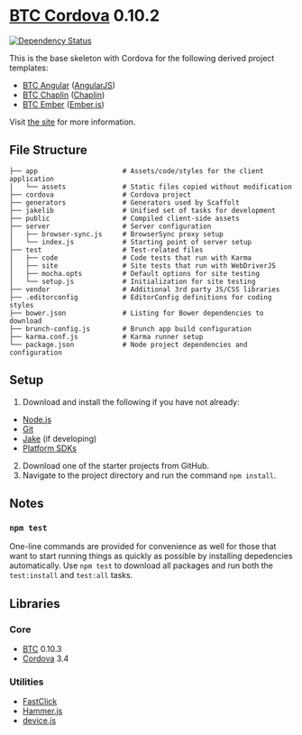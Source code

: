 # [BTC Cordova](http://jupl.github.io/btc/cordova/) 0.10.2
[![Dependency Status](https://gemnasium.com/jupl/btc-cordova.png)](https://gemnasium.com/jupl/btc-cordova)

This is the base skeleton with Cordova for the following derived project templates:
- [BTC Angular](https://github.com/jupl/btc-angular/tree/cordova) ([AngularJS](http://angularjs.org/))
- [BTC Chaplin](https://github.com/jupl/btc-chaplin/tree/cordova) ([Chaplin](http://chaplinjs.org/))
- [BTC Ember](https://github.com/jupl/btc-ember/tree/cordova) ([Ember.js](http://emberjs.com/))

Visit [the site](http://jupl.github.io/btc/cordova/) for more information.


## File Structure
    ├── app                     # Assets/code/styles for the client application
    │   └── assets              # Static files copied without modification
    ├── cordova                 # Cordova project
    ├── generators              # Generators used by Scaffolt
    ├── jakelib                 # Unified set of tasks for development
    ├── public                  # Compiled client-side assets
    ├── server                  # Server configuration
    │   ├── browser-sync.js     # BrowserSync proxy setup
    │   └── index.js            # Starting point of server setup
    ├── test                    # Test-related files
    │   ├── code                # Code tests that run with Karma
    │   ├── site                # Site tests that run with WebDriverJS
    │   ├── mocha.opts          # Default options for site testing
    │   └── setup.js            # Initialization for site testing
    ├── vendor                  # Additional 3rd party JS/CSS libraries
    ├── .editorconfig           # EditorConfig definitions for coding styles
    ├── bower.json              # Listing for Bower dependencies to download
    ├── brunch-config.js        # Brunch app build configuration
    ├── karma.conf.js           # Karma runner setup
    └── package.json            # Node project dependencies and configuration


## Setup
1. Download and install the following if you have not already:
  - [Node.js](http://nodejs.org/download/)
  - [Git](http://git-scm.com/downloads)
  - [Jake](https://github.com/mde/jake#installing-with-npm) (if developing)
  - [Platform SDKs](https://github.com/apache/cordova-cli#requirements)
2. Download one of the starter projects from GitHub.
3. Navigate to the project directory and run the command `npm install`.


## Notes

### `npm test`
One-line commands are provided for convenience as well for those that want to start running things as quickly as possible by installing depedencies automatically. Use `npm test` to download all packages and run both the `test:install` and `test:all` tasks.


## Libraries

### Core
- [BTC](https://github.com/jupl/btc) 0.10.3
- [Cordova](http://cordova.apache.org) 3.4

### Utilities
- [FastClick](https://github.com/ftlabs/fastclick)
- [Hammer.js](http://eightmedia.github.io/hammer.js/)
- [device.js](http://matthewhudson.me/projects/device.js/)
